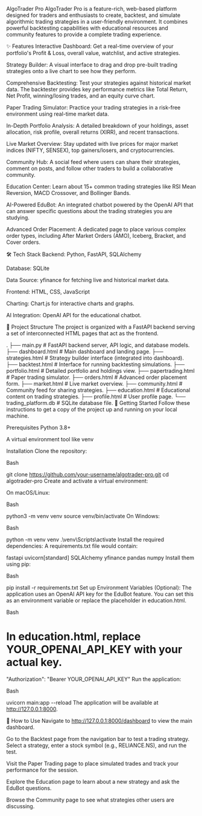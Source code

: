 AlgoTrader Pro
AlgoTrader Pro is a feature-rich, web-based platform designed for traders and enthusiasts to create, backtest, and simulate algorithmic trading strategies in a user-friendly environment. It combines powerful backtesting capabilities with educational resources and community features to provide a complete trading experience.

✨ Features
Interactive Dashboard: Get a real-time overview of your portfolio's Profit & Loss, overall value, watchlist, and active strategies.

Strategy Builder: A visual interface to drag and drop pre-built trading strategies onto a live chart to see how they perform.

Comprehensive Backtesting: Test your strategies against historical market data. The backtester provides key performance metrics like Total Return, Net Profit, winning/losing trades, and an equity curve chart.

Paper Trading Simulator: Practice your trading strategies in a risk-free environment using real-time market data.

In-Depth Portfolio Analysis: A detailed breakdown of your holdings, asset allocation, risk profile, overall returns (XIRR), and recent transactions.

Live Market Overview: Stay updated with live prices for major market indices (NIFTY, SENSEX), top gainers/losers, and cryptocurrencies.

Community Hub: A social feed where users can share their strategies, comment on posts, and follow other traders to build a collaborative community.

Education Center: Learn about 15+ common trading strategies like RSI Mean Reversion, MACD Crossover, and Bollinger Bands.

AI-Powered EduBot: An integrated chatbot powered by the OpenAI API that can answer specific questions about the trading strategies you are studying.

Advanced Order Placement: A dedicated page to place various complex order types, including After Market Orders (AMO), Iceberg, Bracket, and Cover orders.

🛠️ Tech Stack
Backend: Python, FastAPI, SQLAlchemy

Database: SQLite

Data Source: yfinance for fetching live and historical market data.

Frontend: HTML, CSS, JavaScript

Charting: Chart.js for interactive charts and graphs.

AI Integration: OpenAI API for the educational chatbot.

📂 Project Structure
The project is organized with a FastAPI backend serving a set of interconnected HTML pages that act as the frontend.

.
├── main.py             # FastAPI backend server, API logic, and database models.
├── dashboard.html      # Main dashboard and landing page.
├── strategies.html     # Strategy builder interface (integrated into dashboard).
├── backtest.html       # Interface for running backtesting simulations.
├── portfolio.html      # Detailed portfolio and holdings view.
├── papertrading.html   # Paper trading simulator.
├── orders.html         # Advanced order placement form.
├── market.html         # Live market overview.
├── community.html      # Community feed for sharing strategies.
├── education.html      # Educational content on trading strategies.
├── profile.html        # User profile page.
└── trading_platform.db # SQLite database file.
🚀 Getting Started
Follow these instructions to get a copy of the project up and running on your local machine.

Prerequisites
Python 3.8+

A virtual environment tool like venv

Installation
Clone the repository:

Bash

git clone https://github.com/your-username/algotrader-pro.git
cd algotrader-pro
Create and activate a virtual environment:

On macOS/Linux:

Bash

python3 -m venv venv
source venv/bin/activate
On Windows:

Bash

python -m venv venv
.\venv\Scripts\activate
Install the required dependencies:
A requirements.txt file would contain:

fastapi
uvicorn[standard]
SQLAlchemy
yfinance
pandas
numpy
Install them using pip:

Bash

pip install -r requirements.txt
Set up Environment Variables (Optional):
The application uses an OpenAI API key for the EduBot feature. You can set this as an environment variable or replace the placeholder in education.html.

Bash

# In education.html, replace YOUR_OPENAI_API_KEY with your actual key.
"Authorization": "Bearer YOUR_OPENAI_API_KEY"
Run the application:

Bash

uvicorn main:app --reload
The application will be available at http://127.0.0.1:8000.

📖 How to Use
Navigate to http://127.0.0.1:8000/dashboard to view the main dashboard.

Go to the Backtest page from the navigation bar to test a trading strategy. Select a strategy, enter a stock symbol (e.g., RELIANCE.NS), and run the test.

Visit the Paper Trading page to place simulated trades and track your performance for the session.

Explore the Education page to learn about a new strategy and ask the EduBot questions.

Browse the Community page to see what strategies other users are discussing.







